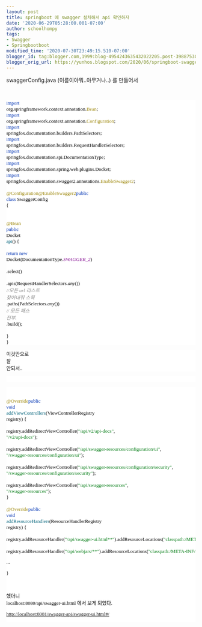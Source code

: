 ```yaml
---
layout: post
title: springboot 에 swagger 설치해서 api 확인하자
date: '2020-06-29T05:28:00.001-07:00'
author: schoolhompy
tags:
- Swagger
- Springbootboot
modified_time: '2020-07-30T23:49:15.510-07:00'
blogger_id: tag:blogger.com,1999:blog-4954243635432022205.post-3988753058869736446
blogger_orig_url: https://yunhos.blogspot.com/2020/06/springboot-swagger-api.html
---
```


swaggerConfig.java (이름이야뭐..아무거나..) 를 만들어서<div><br /></div><div><pre style="background-color: white; color: #080808; font-family: &quot;jetbrains mono&quot;; font-size: 9.8pt;"><span style="color: #0033b3;">import </span><span style="color: black;">org.springframework.context.annotation.</span><span style="color: #9e880d;">Bean</span>;<br /><span style="color: #0033b3;">import </span><span style="color: black;">org.springframework.context.annotation.</span><span style="color: #9e880d;">Configuration</span>;<br /><span style="color: #0033b3;">import </span><span style="color: black;">springfox.documentation.builders.PathSelectors</span>;<br /><span style="color: #0033b3;">import </span><span style="color: black;">springfox.documentation.builders.RequestHandlerSelectors</span>;<br /><span style="color: #0033b3;">import </span><span style="color: black;">springfox.documentation.spi.DocumentationType</span>;<br /><span style="color: #0033b3;">import </span><span style="color: black;">springfox.documentation.spring.web.plugins.Docket</span>;<br /><span style="color: #0033b3;">import </span><span style="color: black;">springfox.documentation.swagger2.annotations.</span><span style="color: #9e880d;">EnableSwagger2</span>;<br /><br /><span style="color: #9e880d;">@Configuration</span><span style="color: #9e880d;">@EnableSwagger2</span><span style="color: #0033b3;">public class </span><span style="color: black;">SwaggerConfig </span>{<br /><br />    <span style="color: #9e880d;">@Bean</span><span style="color: #9e880d;">    </span><span style="color: #0033b3;">public </span><span style="color: black;">Docket </span><span style="color: #00627a;">api</span>() {<br />        <span style="color: #0033b3;">return new </span>Docket(<span style="color: black;">DocumentationType</span>.<span style="color: #871094; font-style: italic;">SWAGGER_2</span>)<br />                .select()<br />                .apis(<span style="color: black;">RequestHandlerSelectors</span>.<span style="font-style: italic;">any</span>()) <span style="color: #8c8c8c; font-style: italic;">//모든 url 리스트 찾아내줘 스웍</span><span style="color: #8c8c8c; font-style: italic;">                </span>.paths(<span style="color: black;">PathSelectors</span>.<span style="font-style: italic;">any</span>()) <span style="color: #8c8c8c; font-style: italic;">// 모든 패스 전부.</span><span style="color: #8c8c8c; font-style: italic;">                </span>.build();<br />    }<br />}</pre><pre style="background-color: white; color: #080808; font-family: &quot;jetbrains mono&quot;; font-size: 9.8pt;">이것만으로 잘 안되서..</pre><pre style="background-color: white; color: #080808; font-family: &quot;jetbrains mono&quot;; font-size: 9.8pt;"><br /></pre><pre style="background-color: white; color: #080808; font-family: &quot;jetbrains mono&quot;; font-size: 9.8pt;"><pre style="font-family: &quot;jetbrains mono&quot;; font-size: 9.8pt;"><br /><span style="color: #9e880d;">@Override</span><span style="color: #0033b3;">public void </span><span style="color: #00627a;">addViewControllers</span>(<span style="color: black;">ViewControllerRegistry </span>registry) {<br />    registry.addRedirectViewController(<span style="color: #067d17;">"/api/v2/api-docs"</span>, <span style="color: #067d17;">"/v2/api-docs"</span>);<br />    registry.addRedirectViewController(<span style="color: #067d17;">"/api/swagger-resources/configuration/ui"</span>, <span style="color: #067d17;">"/swagger-resources/configuration/ui"</span>);<br />    registry.addRedirectViewController(<span style="color: #067d17;">"/api/swagger-resources/configuration/security"</span>, <span style="color: #067d17;">"/swagger-resources/configuration/security"</span>);<br />    registry.addRedirectViewController(<span style="color: #067d17;">"/api/swagger-resources"</span>, <span style="color: #067d17;">"/swagger-resources"</span>);<br />}<br /><br /><span style="color: #9e880d;">@Override</span><span style="color: #0033b3;">public void </span><span style="color: #00627a;">addResourceHandlers</span>(<span style="color: black;">ResourceHandlerRegistry </span>registry) {<br />    registry.addResourceHandler(<span style="color: #067d17;">"/api/swagger-ui.html**"</span>).addResourceLocations(<span style="color: #067d17;">"classpath:/META-INF/resources/swagger-ui.html"</span>);<br />    registry.addResourceHandler(<span style="color: #067d17;">"/api/webjars/**"</span>).addResourceLocations(<span style="color: #067d17;">"classpath:/META-INF/resources/webjars/"</span>);</pre><pre style="font-family: &quot;jetbrains mono&quot;; font-size: 9.8pt;">...</pre><pre style="font-family: &quot;jetbrains mono&quot;; font-size: 9.8pt;">}</pre><pre style="font-family: &quot;jetbrains mono&quot;; font-size: 9.8pt;"><br /></pre><pre style="font-family: &quot;jetbrains mono&quot;; font-size: 9.8pt;">했더니 localhost:8080/api/swagger-ui.html 에서 보게 되었다. </pre><pre style="font-family: &quot;jetbrains mono&quot;; font-size: 9.8pt;"><a href="http://localhost:8081/swagger-api/swagger-ui.html#/">http://localhost:8081/swagger-api/swagger-ui.html#/</a></pre></pre></div>